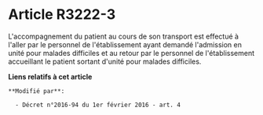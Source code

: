 # Article R3222-3

L'accompagnement du patient au cours de son transport est effectué à l'aller par le personnel de l'établissement ayant
demandé l'admission en unité pour malades difficiles et au retour par le personnel de l'établissement accueillant le patient
sortant d'unité pour malades difficiles.

**Liens relatifs à cet article**

	**Modifié par**:

	  - Décret n°2016-94 du 1er février 2016 - art. 4
